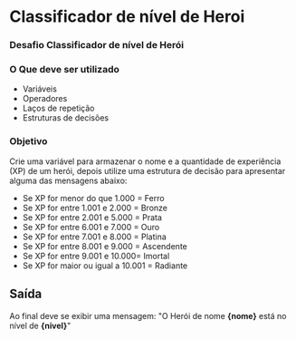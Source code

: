 
# Classificador de nível de Heroi

### Desafio Classificador de nível de Herói

### O Que deve ser utilizado ###

- Variáveis
- Operadores
- Laços de repetição
- Estruturas de decisões

### Objetivo

Crie uma variável para armazenar o nome e a quantidade de experiência (XP) de um herói, depois utilize uma estrutura de decisão para apresentar alguma das mensagens abaixo:

 - Se XP for menor do que 1.000 = Ferro
 - Se XP for entre 1.001 e 2.000 = Bronze
 - Se XP for entre 2.001 e 5.000 = Prata
 - Se XP for entre 6.001 e 7.000 = Ouro
 - Se XP for entre 7.001 e 8.000 = Platina
 - Se XP for entre 8.001 e 9.000 = Ascendente
 - Se XP for entre 9.001 e 10.000= Imortal
 - Se XP for maior ou igual a 10.001 = Radiante

## Saída

Ao final deve se exibir uma mensagem:
"O Herói de nome **{nome}** está no nível de **{nivel}**"
